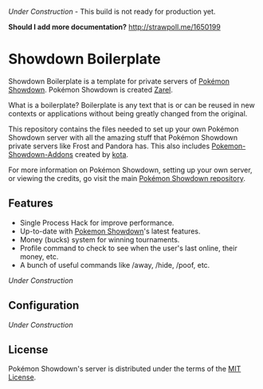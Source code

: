 _Under Construction_ - This build is not ready for production yet.

__Should I add more documentation?__ http://strawpoll.me/1650199

Showdown Boilerplate
========================================================================

Showdown Boilerplate is a template for private servers of [Pokémon Showdown][1]. Pokémon Showdown is created [Zarel][2].

What is a boilerplate? Boilerplate is any text that is or can be reused in new contexts or applications without being greatly changed from the original.

This repository contains the files needed to set up your own Pokémon Showdown server with all the amazing stuff that Pokémon Showdown private servers like Frost and Pandora has. This also includes [Pokemon-Showdown-Addons][3] created by [kota][4].

For more information on Pokémon Showdown, setting up your own server, or viewing the credits, go visit the main [Pokémon Showdown repository][1].

  [1]: https://github.com/Zarel/Pokemon-Showdown
  [2]: https://github.com/Zarel
  [3]: https://github.com/kotarou3/Pokemon-Showdown-Addons
  [4]: https://github.com/kotarou3


Features
------------------------------------------------------------------------

* Single Process Hack for improve performance.
* Up-to-date with [Pokemon Showdown][1]'s latest features.
* Money (bucks) system for winning tournaments.
* Profile command to check to see when the user's last online, their money, etc.
* A bunch of useful commands like /away, /hide, /poof, etc.

_Under Construction_

Configuration
------------------------------------------------------------------------

_Under Construction_

License
------------------------------------------------------------------------

Pokémon Showdown's server is distributed under the terms of the [MIT License][5].

  [5]: https://github.com/Zarel/Pokemon-Showdown/blob/master/LICENSE